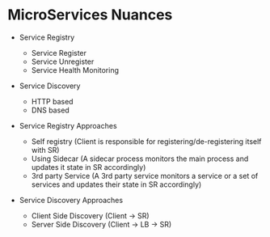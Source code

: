 # MicroServices Nuances

- Service Registry
  - Service Register
  - Service Unregister
  - Service Health Monitoring
- Service Discovery
  - HTTP based
  - DNS based
  
- Service Registry Approaches
  - Self registry (Client is responsible for registering/de-registering itself with SR) 
  - Using Sidecar (A sidecar process monitors the main process and updates it state in SR accordingly)
  - 3rd party Service (A 3rd party service monitors a service or a set of services and updates their state in SR accordingly)
- Service Discovery Approaches
  - Client Side Discovery (Client -> SR)
  - Server Side Discovery (Client -> LB -> SR)

 
